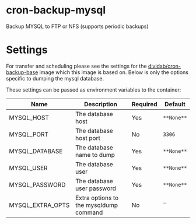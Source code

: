 # cron-backup-mysql

Backup MYSQL to FTP or NFS (supports periodic backups)

# Settings

For transfer and scheduling please see the settings for the [dividab/cron-backup-base](https://github.com/dividab/cron-backup-base) image which this image is based on. Below is only the options specific to dumping the mysql database. 

These settings can be passed as environment variables to the container:

| Name                   | Description                                  | Required  | Default      |
| ---------------------- | -------------------------------------------- | --------- | ------------ |
| MYSQL_HOST             | The database host                            | Yes       | `**None**`   |
| MYSQL_PORT             | The database host port                       | No        | `3306`       |
| MYSQL_DATABASE         | The database name to dump                    | Yes       | `**None**`   |
| MYSQL_USER             | The database user                            | Yes       | `**None**`   |
| MYSQL_PASSWORD         | The database user password                   | Yes       | `**None**`   |
| MYSQL_EXTRA_OPTS       | Extra options to the mysqldump command       | No        | ``           |
